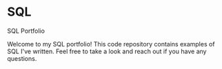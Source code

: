 # SQL
SQL Portfolio 


Welcome to my SQL portfolio! This code repository contains examples of SQL I've written. Feel free to take a look and reach out if you have any questions.
